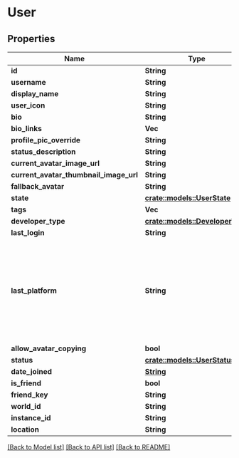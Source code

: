 # User

## Properties

Name | Type | Description | Notes
------------ | ------------- | ------------- | -------------
**id** | **String** |  | 
**username** | **String** |  | 
**display_name** | **String** |  | 
**user_icon** | **String** |  | 
**bio** | **String** |  | 
**bio_links** | **Vec<String>** |  | 
**profile_pic_override** | **String** |  | 
**status_description** | **String** |  | 
**current_avatar_image_url** | **String** |  | 
**current_avatar_thumbnail_image_url** | **String** |  | 
**fallback_avatar** | **String** |  | 
**state** | [**crate::models::UserState**](UserState.md) |  | 
**tags** | **Vec<String>** |  | 
**developer_type** | [**crate::models::DeveloperType**](DeveloperType.md) |  | 
**last_login** | **String** |  | 
**last_platform** | **String** | This can be `standalonewindows` or `android`, but can also pretty much be any random Unity verison such as `2019.2.4-801-Release` or `2019.2.2-772-Release` or even `unknownplatform`. | 
**allow_avatar_copying** | **bool** |  | 
**status** | [**crate::models::UserStatus**](UserStatus.md) |  | 
**date_joined** | [**String**](string.md) |  | [readonly]
**is_friend** | **bool** |  | 
**friend_key** | **String** |  | 
**world_id** | **String** |  | 
**instance_id** | **String** |  | 
**location** | **String** |  | 

[[Back to Model list]](../README.md#documentation-for-models) [[Back to API list]](../README.md#documentation-for-api-endpoints) [[Back to README]](../README.md)


